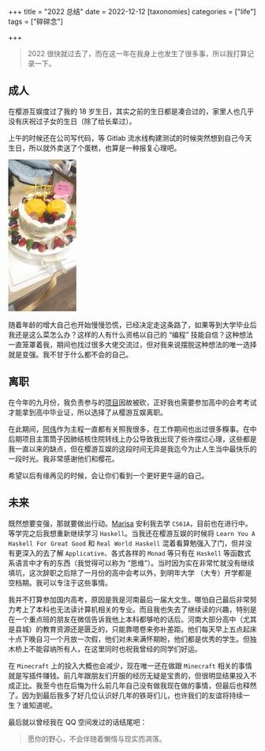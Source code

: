 +++
title = "2022 总结"
date = 2022-12-12
[taxonomies]
categories = ["life"]
tags = ["碎碎念"]

+++

> 2022 很快就过去了，而在这一年在我身上也发生了很多事，所以我打算记录一下。

## 成人

在樱游互娱度过了我的 18 岁生日，其实之前的生日都是凑合过的，家里人也几乎没有庆祝过子女的生日（除了给长辈过）。

上午的时候还在公司写代码，等 Gitlab 流水线构建测试的时候突然想到自己今天生日，所以就外卖送了个蛋糕，也算是一种报复心理吧。

<img src="18_years_birthday.png" style="zoom:30%;" />  

随着年龄的增大自己也开始慢慢恐慌，已经决定走这条路了，如果等到大学毕业后我还是这么菜怎么办？这样的人有什么资格以自己的 “编程” 技能自信？这种想法一直笼罩着我，期间也找过很多大佬交流过，但对我来说摆脱这种想法的唯一选择就是变强。我不甘于什么都不会的自己。

## 离职

在今年的九月份，我负责参与的[项目](https://github.com/Eternalland-Server)因故被砍，正好我也需要参加高中的会考考试才能拿到高中毕业证，所以选择了从樱游互娱离职。

在此期间，[阿伟](https://github.com/xxxijustwei)作为主程一直都有关照我很多，在工作期间也出过很多糗事。在中后期项目主策筒子因肺结核住院转线上办公导致我出现了些许摆烂心理，这些都是我一直以来的缺点，但在樱游互娱的这段时间无异是我迄今为止人生当中最快乐的一段时光。我非常感谢他们和樱花。

希望以后有缘再见的时候，会让你们看到一个更好更牛逼的自己。

## 未来

既然想要变强，那就要做出行动。[Marisa](https://github.com/MarisaKirisame) 安利我去学 `CS61A`，目前也在进行中。等学完之后我想重新继续学习 `Haskell`。当我还在樱游互娱的时候将 `Learn You A  Haskell For Great Good` 和 `Real World Haskell` 混着看算勉强入了门，但并没有更深入的去了解 `Applicative`、各式各样的 `Monad` 等只有在 `Haskell` 等函数式系语言中才有的东西（我觉得可以称为 “思维”）。当时因为实在非常忙就没有继续填坑，这次辞职之后除了一月份的高中会考以外，到明年大学 （大专）开学都是空档期。我可以专注于这些事情。

我并不打算参加国内高考，原因是我是河南最后一届大文生。哪怕自己最后非常努力考上了本科也无法读计算机相关的专业。而且我也失去了继续读的兴趣，特别是在一个重点班的朋友在微信告诉我他上本科都够呛的话后。河南大部分高中（尤其是县城）的教育资源还是匮乏的，只能靠嗯卷来弥补差距。他们每天早上五点起床十点下晚自习一个月放一次假，他们对未来满怀期盼，他们都是优秀的学生。但独木桥上不能容纳所有人，在这里同时也祝我曾经的同学们好运。

在 `Minecraft` 上的投入大概也会减少，现在唯一还在做跟 `Minecraft` 相关的事情就是写插件赚钱。前几年跟朋友们开服的经历无疑是宝贵的，但很明显结果投入不成正比。我至今也在后悔为什么前几年自己没有做我现在做的事情，但最后也释然了。因为到最后我多了好几位认识好几年的铁哥们儿，也许我们的友谊将持续一生？谁知道呢。

最后就以曾经我在 QQ 空间发过的话结尾吧：

> 愿你的野心，不会伴随着懒惰与现实而凋落。
